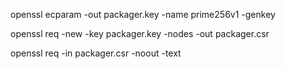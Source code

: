 openssl ecparam -out packager.key -name prime256v1 -genkey

openssl req -new -key packager.key -nodes -out packager.csr

openssl req -in packager.csr -noout -text